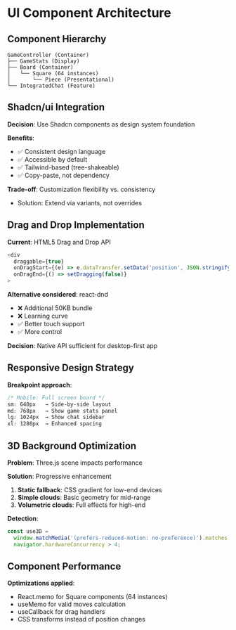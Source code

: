 # UI Component Architecture

## Component Hierarchy

```text
GameController (Container)
├── GameStats (Display)
├── Board (Container)
│   └── Square (64 instances)
│       └── Piece (Presentational)
└── IntegratedChat (Feature)
```

## Shadcn/ui Integration

**Decision**: Use Shadcn components as design system foundation

**Benefits**:
- ✅ Consistent design language
- ✅ Accessible by default
- ✅ Tailwind-based (tree-shakeable)
- ✅ Copy-paste, not dependency

**Trade-off**: Customization flexibility vs. consistency
- Solution: Extend via variants, not overrides

## Drag and Drop Implementation

**Current**: HTML5 Drag and Drop API
```typescript
<div
  draggable={true}
  onDragStart={(e) => e.dataTransfer.setData('position', JSON.stringify(position))}
  onDragEnd={() => setDragging(false)}
>
```

**Alternative considered**: react-dnd
- ❌ Additional 50KB bundle
- ❌ Learning curve
- ✅ Better touch support
- ✅ More control

**Decision**: Native API sufficient for desktop-first app

## Responsive Design Strategy

**Breakpoint approach**:
```css
/* Mobile: Full screen board */
sm: 640px   → Side-by-side layout
md: 768px   → Show game stats panel
lg: 1024px  → Show chat sidebar
xl: 1280px  → Enhanced spacing
```

## 3D Background Optimization

**Problem**: Three.js scene impacts performance

**Solution**: Progressive enhancement
1. **Static fallback**: CSS gradient for low-end devices
2. **Simple clouds**: Basic geometry for mid-range
3. **Volumetric clouds**: Full effects for high-end

**Detection**:
```typescript
const use3D = 
  window.matchMedia('(prefers-reduced-motion: no-preference)').matches &&
  navigator.hardwareConcurrency > 4;
```

## Component Performance

**Optimizations applied**:
- React.memo for Square components (64 instances)
- useMemo for valid moves calculation
- useCallback for drag handlers
- CSS transforms instead of position changes
